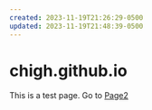 ```yaml
---
created: 2023-11-19T21:26:29-0500
updated: 2023-11-19T21:48:39-0500
---
```

# chigh.github.io

This is a test page.
Go to [Page2](Page2.md)